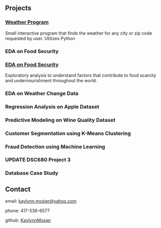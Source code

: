 ## Projects
### [Weather Program](https://github.com/kaymosier/weatherprogram)
Small interactive program that finds the weather for any city or zip code requested by user. Utilizes Python
### EDA on Food Security
### [EDA on Food Security](https://github.com/kaymosier/Food_Security_EDA)
Exploratory analysis to understand factors that contribute to food scarcity and undernourishment throughout the world.
### EDA on Weather Change Data
### Regression Analysis on Apple Dataset
### Predictive Modeling on Wine Quality Dataset
### Customer Segmentation using K-Means Clustering
### Fraud Detection using Machine Learning
### UPDATE DSC680 Project 3
### Database Case Study
## Contact
email: kaylynn.mosier@yahoo.com

phone: 417-536-6577

github: [KaylynnMosier](https://github.com/kaymosier/kaymosier.github.io)
